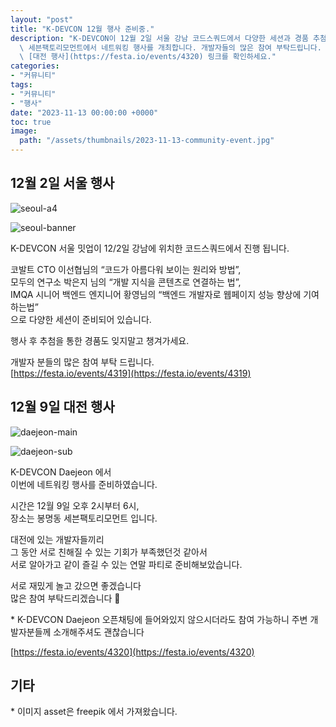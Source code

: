 ```yaml
---
layout: "post"
title: "K-DEVCON 12월 행사 준비중."
description: "K-DEVCON이 12월 2일 서울 강남 코드스쿼드에서 다양한 세션과 경품 추첨이 있는 밋업을, 12월 9일 대전 봉명동\
  \ 세븐팩토리모먼트에서 네트워킹 행사를 개최합니다. 개발자들의 많은 참여 부탁드립니다. 자세한 내용은 [서울 행사](https://festa.io/events/4319)와\
  \ [대전 행사](https://festa.io/events/4320) 링크를 확인하세요."
categories:
- "커뮤니티"
tags:
- "커뮤니티"
- "행사"
date: "2023-11-13 00:00:00 +0000"
toc: true
image:
  path: "/assets/thumbnails/2023-11-13-community-event.jpg"
---
```


## 12월 2일 서울 행사

![seoul-a4](/assets/images/2023-11-13-community-event/seoul-a4.png)

![seoul-banner](/assets/images/2023-11-13-community-event/seoul-banner.png)

K-DEVCON 서울 밋업이 12/2일 강남에 위치한 코드스쿼드에서 진행 됩니다.

코발트 CTO 이선협님의 “코드가 아름다워 보이는 원리와 방법”,  
모두의 연구소 박은지 님의 “개발 지식을 콘텐츠로 연결하는 법”,  
IMQA 시니어 백엔드 엔지니어 황영님의 “백엔드 개발자로 웹페이지 성능 향상에 기여하는법”  
으로 다양한 세션이 준비되어 있습니다.

행사 후 추첨을 통한 경품도 잊지말고 챙겨가세요.

개발자 분들의 많은 참여 부탁 드립니다.  
[https://festa.io/events/4319](https://festa.io/events/4319)

## 12월 9일 대전 행사

![daejeon-main](/assets/images/2023-11-13-community-event/daejeon-main.png)

![daejeon-sub](/assets/images/2023-11-13-community-event/daejeon-sub.png)

K-DEVCON Daejeon 에서  
이번에 네트워킹 행사를 준비하였습니다.

시간은 12월 9일 오후 2시부터 6시,  
장소는 봉명동 세븐팩토리모먼트 입니다.

대전에 있는 개발자들끼리  
그 동안 서로 친해질 수 있는 기회가 부족했던것 같아서  
서로 알아가고 같이 즐길 수 있는 연말 파티로 준비해보았습니다.

서로 재밌게 놀고 갔으면 좋겠습니다  
많은 참여 부탁드리겠습니다 🎉

\* K-DEVCON Daejeon 오픈채팅에 들어와있지 않으시더라도 참여 가능하니 주변 개발자분들께 소개해주셔도 괜찮습니다

[https://festa.io/events/4320](https://festa.io/events/4320)

## 기타

\* 이미지 asset은 freepik 에서 가져왔습니다.
